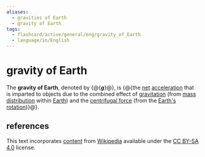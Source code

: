 ```yaml
---
aliases:
  - gravities of Earth
  - gravity of Earth
tags:
  - flashcard/active/general/eng/gravity_of_Earth
  - language/in/English
---
```


# gravity of Earth

The __gravity of Earth__, denoted by {@{___g___}@}, is {@{the [net](net%20force.md) [acceleration](acceleration.md) that is imparted to objects due to the combined effect of [gravitation](gravity.md) (from [mass distribution](Mass%20distribution.md) within [Earth](Earth.md)) and the [centrifugal force](centrifugal%20force.md) (from the [Earth's rotation](Earth's%20rotation.md))}@}. <!--SR:!2028-07-07,1128,350!2026-07-28,555,310-->

## references

This text incorporates [content](https://en.wikipedia.org/wiki/gravity_of_Earth) from [Wikipedia](Wikipedia.md) available under the [CC BY-SA 4.0](https://creativecommons.org/licenses/by-sa/4.0/) license.

